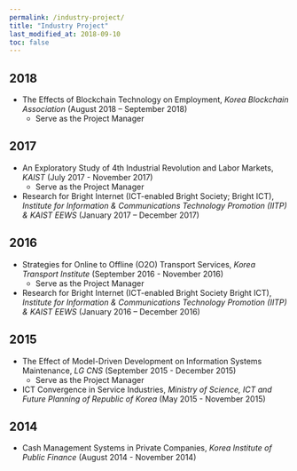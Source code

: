 ```yaml
---
permalink: /industry-project/
title: "Industry Project"
last_modified_at: 2018-09-10
toc: false
---
```



## 2018
* The Effects of Blockchain Technology on Employment, *Korea Blockchain Association* (August 2018 – September 2018)
	* Serve as the Project Manager

## 2017
* An Exploratory Study of 4th Industrial Revolution and Labor Markets, *KAIST* (July 2017 - November 2017)
	* Serve as the Project Manager
* Research for Bright Internet (ICT-enabled Bright Society; Bright ICT), *Institute for Information & Communications Technology Promotion (IITP) & KAIST EEWS* (January 2017 – December 2017) 

## 2016
* Strategies for Online to Offline (O2O) Transport Services, *Korea Transport Institute* (September 2016 - November 2016)
	* Serve as the Project Manager
* Research for Bright Internet (ICT-enabled Bright Society Bright ICT), *Institute for Information & Communications Technology Promotion (IITP) & KAIST EEWS* (January 2016 – December 2016)

## 2015
* The Effect of Model-Driven Development on Information Systems Maintenance, *LG CNS* (September 2015 - December 2015)
	* Serve as the Project Manager
* ICT Convergence in Service Industries, *Ministry of Science, ICT and Future Planning of Republic of Korea* (May 2015 - November 2015) 

## 2014
* Cash Management Systems in Private Companies, *Korea Institute of Public Finance* (August 2014 - November 2014)